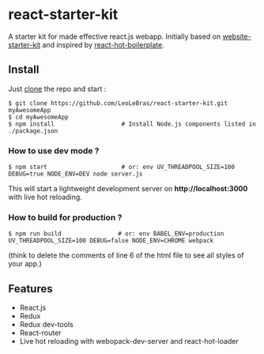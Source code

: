 # react-starter-kit
A starter kit for made effective react.js webapp. Initially based on
[website-starter-kit](https://github.com/LeoLeBras/website-starter-kit.git) and
inspired by [react-hot-boilerplate](https://github.com/gaearon/react-hot-boilerplate.git).

## Install

Just [clone](github-windows://openRepo/https://github.com/LeoLeBras/react-starter-kit.git) the repo
and start :

```shell
$ git clone https://github.com/LeoLeBras/react-starter-kit.git myAwesomeApp
$ cd myAwesomeApp
$ npm install                   # Install Node.js components listed in ./package.json
```

### How to use dev mode ?

```shell
$ npm start                     # or: env UV_THREADPOOL_SIZE=100 DEBUG=true NODE_ENV=DEV node server.js
```

This will start a lightweight development server on **http://localhost:3000** with live hot reloading.

### How to build for production ?

```shell
$ npm run build                # or: env BABEL_ENV=production UV_THREADPOOL_SIZE=100 DEBUG=false NODE_ENV=CHROME webpack
```
(think to delete the comments of line 6 of the html file to see all styles of your app.)

## Features
* React.js
* Redux
* Redux dev-tools
* React-router
* Live hot reloading with webopack-dev-server and react-hot-loader
